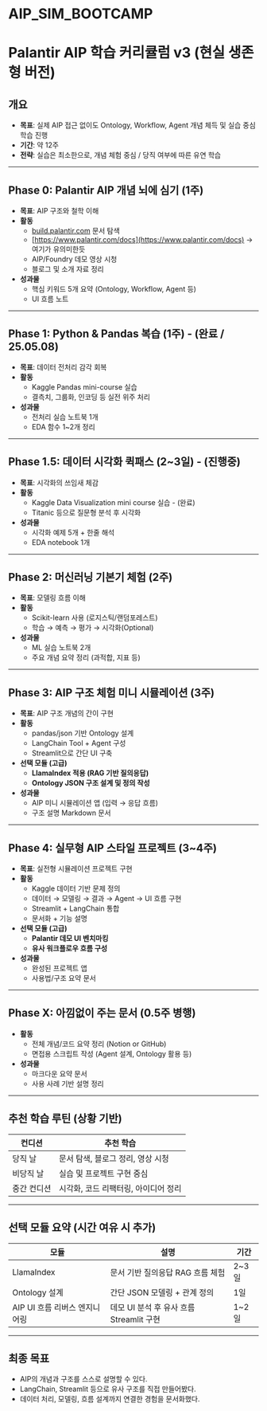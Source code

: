 # AIP_SIM_BOOTCAMP

# Palantir AIP 학습 커리큘럼 v3 (현실 생존형 버전)

## 개요

- **목표**: 실제 AIP 접근 없이도 Ontology, Workflow, Agent 개념 체득 및 실습 중심 학습 진행
- **기간**: 약 12주
- **전략**: 실습은 최소한으로, 개념 체험 중심 / 당직 여부에 따른 유연 학습

---

## Phase 0: Palantir AIP 개념 뇌에 심기 (1주)

- **목표**: AIP 구조와 철학 이해
- **활동**
    - [build.palantir.com](http://build.palantir.com/) 문서 탐색
    - [https://www.palantir.com/docs](https://www.palantir.com/docs) → 여기가 유의미한듯
    - AIP/Foundry 데모 영상 시청
    - 블로그 및 소개 자료 정리
- **성과물**
    - 핵심 키워드 5개 요약 (Ontology, Workflow, Agent 등)
    - UI 흐름 노트

---

## Phase 1: Python & Pandas 복습 (1주) - (완료 / 25.05.08)

- **목표**: 데이터 전처리 감각 회복
- **활동**
    - Kaggle Pandas mini-course 실습
    - 결측치, 그룹화, 인코딩 등 실전 위주 처리
- **성과물**
    - 전처리 실습 노트북 1개
    - EDA 함수 1~2개 정리

---

## Phase 1.5: 데이터 시각화 퀵패스 (2~3일) - (진행중)

- **목표**: 시각화의 쓰임새 체감
- **활동**
    - Kaggle Data Visualization mini course 실습 - (완료)
    - Titanic 등으로 질문형 분석 후 시각화
- **성과물**
    - 시각화 예제 5개 + 한줄 해석
    - EDA notebook 1개

---

## Phase 2: 머신러닝 기본기 체험 (2주)

- **목표**: 모델링 흐름 이해
- **활동**
    - Scikit-learn 사용 (로지스틱/랜덤포레스트)
    - 학습 → 예측 → 평가 → 시각화(Optional)
- **성과물**
    - ML 실습 노트북 2개
    - 주요 개념 요약 정리 (과적합, 지표 등)

---

## Phase 3: AIP 구조 체험 미니 시뮬레이션 (3주)

- **목표**: AIP 구조 개념의 간이 구현
- **활동**
    - pandas/json 기반 Ontology 설계
    - LangChain Tool + Agent 구성
    - Streamlit으로 간단 UI 구축
- **선택 모듈 (고급)**
    - **LlamaIndex 적용 (RAG 기반 질의응답)**
    - **Ontology JSON 구조 설계 및 정의 작성**
- **성과물**
    - AIP 미니 시뮬레이션 앱 (입력 → 응답 흐름)
    - 구조 설명 Markdown 문서

---

## Phase 4: 실무형 AIP 스타일 프로젝트 (3~4주)

- **목표**: 실전형 시뮬레이션 프로젝트 구현
- **활동**
    - Kaggle 데이터 기반 문제 정의
    - 데이터 → 모델링 → 결과 → Agent → UI 흐름 구현
    - Streamlit + LangChain 통합
    - 문서화 + 기능 설명
- **선택 모듈 (고급)**
    - **Palantir 데모 UI 벤치마킹**
    - **유사 워크플로우 흐름 구성**
- **성과물**
    - 완성된 프로젝트 앱
    - 사용법/구조 요약 문서

---

## Phase X: 아낌없이 주는 문서 (0.5주 병행)

- **활동**
    - 전체 개념/코드 요약 정리 (Notion or GitHub)
    - 면접용 스크립트 작성 (Agent 설계, Ontology 활용 등)
- **성과물**
    - 마크다운 요약 문서
    - 사용 사례 기반 설명 정리

---

## 추천 학습 루틴 (상황 기반)

| 컨디션 | 추천 학습 |
| --- | --- |
| 당직 날 | 문서 탐색, 블로그 정리, 영상 시청 |
| 비당직 날 | 실습 및 프로젝트 구현 중심 |
| 중간 컨디션 | 시각화, 코드 리팩터링, 아이디어 정리 |

---

## 선택 모듈 요약 (시간 여유 시 추가)

| 모듈 | 설명 | 기간 |
| --- | --- | --- |
| LlamaIndex | 문서 기반 질의응답 RAG 흐름 체험 | 2~3일 |
| Ontology 설계 | 간단 JSON 모델링 + 관계 정의 | 1일 |
| AIP UI 흐름 리버스 엔지니어링 | 데모 UI 분석 후 유사 흐름 Streamlit 구현 | 1~2일 |

---

## 최종 목표

- AIP의 개념과 구조를 스스로 설명할 수 있다.
- LangChain, Streamlit 등으로 유사 구조를 직접 만들어봤다.
- 데이터 처리, 모델링, 흐름 설계까지 연결한 경험을 문서화했다.
